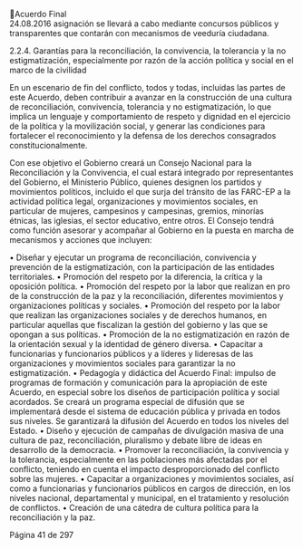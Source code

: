 Acuerdo Final  
24.08.2016 
asignación  se  llevará  a  cabo  mediante  concursos  públicos  y  transparentes  que  contarán  con 
mecanismos de veeduría ciudadana. 
 
2.2.4.  Garantías  para  la  reconciliación,  la  convivencia,  la  tolerancia  y  la  no  estigmatización, 
especialmente por razón de la acción política y social en el marco de la civilidad 
 
En un escenario de fin del conflicto, todos y todas, incluidas las partes de este Acuerdo, deben contribuir 
a avanzar en la construcción de una cultura de reconciliación, convivencia, tolerancia y no estigmatización, 
lo  que  implica  un  lenguaje  y  comportamiento  de  respeto  y  dignidad  en  el  ejercicio  de  la  política  y  la 
movilización  social,  y  generar  las  condiciones  para  fortalecer  el  reconocimiento  y  la  defensa  de  los 
derechos consagrados constitucionalmente.  
 
Con ese objetivo el Gobierno creará un Consejo Nacional para la Reconciliación y la Convivencia, el cual 
estará integrado por representantes del Gobierno, el Ministerio Público, quienes designen los partidos y 
movimientos  políticos,  incluido  el  que  surja  del  tránsito  de  las  FARC-EP  a  la  actividad  política  legal, 
organizaciones  y  movimientos  sociales,  en  particular  de  mujeres,  campesinos  y  campesinas,  gremios, 
minorías étnicas, las iglesias, el sector educativo, entre otros. El Consejo tendrá como función asesorar y 
acompañar al Gobierno en la puesta en marcha de mecanismos y acciones que incluyen: 
 
• Diseñar y ejecutar un programa de reconciliación, convivencia y prevención de la estigmatización, 
con la participación de las entidades territoriales. 
• Promoción del respeto por la diferencia, la crítica y la oposición política. 
• Promoción  del  respeto  por  la  labor  que  realizan  en  pro  de  la  construcción  de  la  paz  y  la 
reconciliación, diferentes movimientos y organizaciones políticas y sociales. 
• Promoción  del  respeto  por  la  labor  que  realizan  las  organizaciones  sociales  y  de  derechos 
humanos, en particular aquellas que fiscalizan la gestión del gobierno y las que se opongan a sus 
políticas. 
• Promoción de la no estigmatización en razón de la orientación sexual y la identidad de género 
diversa. 
• Capacitar  a  funcionarias  y  funcionarios  públicos  y  a  líderes  y  lideresas  de  las  organizaciones  y 
movimientos sociales para garantizar la no estigmatización. 
• Pedagogía y didáctica del Acuerdo Final: impulso de programas de formación y comunicación para 
la  apropiación  de  este  Acuerdo,  en  especial  sobre  los  diseños  de  participación  política  y  social 
acordados. Se creará un programa especial de difusión que se implementará desde el sistema de 
educación pública y privada en todos sus niveles. Se garantizará la difusión del Acuerdo en todos 
los niveles del Estado. 
• Diseño  y  ejecución  de  campañas  de  divulgación  masiva  de  una  cultura  de  paz,  reconciliación, 
pluralismo y debate libre de ideas en desarrollo de la democracia. 
• Promover la reconciliación, la convivencia y la tolerancia, especialmente en las poblaciones más 
afectadas por el conflicto, teniendo en cuenta el impacto desproporcionado del conflicto sobre 
las mujeres. 
• Capacitar  a  organizaciones  y  movimientos  sociales,  así  como  a  funcionarias  y  funcionarios 
públicos  en  cargos  de  dirección,  en  los  niveles  nacional,  departamental  y  municipal,  en  el 
tratamiento y resolución de conflictos. 
• Creación de una cátedra de cultura política para la reconciliación y la paz. 
 
Página 41 de 297 
 

